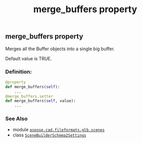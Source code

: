 ﻿---
title: merge_buffers property
second_title: Aspose.CAD for Python via .NET API References
description: 
type: docs
weight: 60
url: /python-net/aspose.cad.fileformats.glb.scenes/scenebuilderschema2settings/merge_buffers/
is_root: false
---

## merge_buffers property


Merges all the Buffer objects into a single big buffer.

Default value is TRUE.
### Definition:
```python
@property
def merge_buffers(self):
    ...
@merge_buffers.setter
def merge_buffers(self, value):
    ...
```

### See Also
* module [`aspose.cad.fileformats.glb.scenes`](../../)
* class [`SceneBuilderSchema2Settings`](/cad/python-net/aspose.cad.fileformats.glb.scenes/scenebuilderschema2settings)
